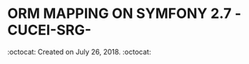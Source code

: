 ORM MAPPING ON SYMFONY 2.7 -CUCEI-SRG-
=============

:octocat: Created on July 26, 2018. :octocat:
